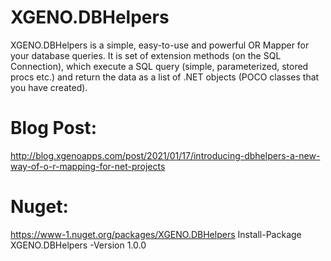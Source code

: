 # XGENO.DBHelpers

XGENO.DBHelpers is a simple, easy-to-use and powerful OR Mapper for your database queries. It is set of extension methods (on the SQL Connection), which execute a SQL query (simple, parameterized, stored procs etc.) and return the data as a list of .NET objects (POCO classes that you have created).

# Blog Post: 
http://blog.xgenoapps.com/post/2021/01/17/introducing-dbhelpers-a-new-way-of-o-r-mapping-for-net-projects

# Nuget: 
https://www-1.nuget.org/packages/XGENO.DBHelpers
Install-Package XGENO.DBHelpers -Version 1.0.0
